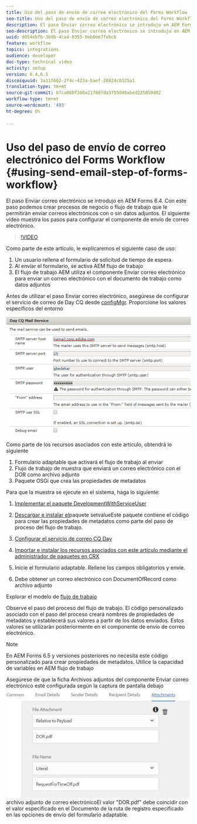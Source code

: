 ```yaml
---
title: Uso del paso de envío de correo electrónico del Forms Workflow
seo-title: Uso del paso de envío de correo electrónico del Forms Workflow
description: El paso Enviar correo electrónico se introdujo en AEM Forms 6.4. Con este paso podemos crear procesos de negocio o flujo de trabajo que le permitirán enviar correos electrónicos con o sin datos adjuntos. El siguiente vídeo recorre los pasos para configurar el componente de envío de correo electrónico
seo-description: El paso Enviar correo electrónico se introdujo en AEM Forms 6.4. Con este paso podemos crear procesos de negocio o flujo de trabajo que le permitirán enviar correos electrónicos con o sin datos adjuntos. El siguiente vídeo recorre los pasos para configurar el componente de envío de correo electrónico
uuid: d054ebfb-3b9b-4ca4-8355-0eb0ee7febcb
feature: workflow
topics: integrations
audience: developer
doc-type: technical video
activity: setup
version: 6.4,6.5
discoiquuid: 3a11f602-2f4c-423a-baef-28824c0325a1
translation-type: tm+mt
source-git-commit: 67ca08bf386a217807da3755d46abed225050d02
workflow-type: tm+mt
source-wordcount: '493'
ht-degree: 0%

---
```



# Uso del paso de envío de correo electrónico del Forms Workflow {#using-send-email-step-of-forms-workflow}

El paso Enviar correo electrónico se introdujo en AEM Forms 6.4. Con este paso podemos crear procesos de negocio o flujo de trabajo que le permitirán enviar correos electrónicos con o sin datos adjuntos. El siguiente vídeo muestra los pasos para configurar el componente de envío de correo electrónico.

>[!VIDEO](https://video.tv.adobe.com/v/21499/?quality=9&learn=on)

Como parte de este artículo, le explicaremos el siguiente caso de uso:

1. Un usuario rellena el formulario de solicitud de tiempo de espera
1. Al enviar el formulario, se activa AEM flujo de trabajo
1. El flujo de trabajo AEM utiliza el componente Enviar correo electrónico para enviar un correo electrónico con el documento de trabajo como datos adjuntos

Antes de utilizar el paso Enviar correo electrónico, asegúrese de configurar el servicio de correo de Day CQ desde [configMgr](http://localhost:4502/system/console/configMgr). Proporcione los valores específicos del entorno

![Configurar el servicio de correo CQ Day](assets/mailservice.png)

Como parte de los recursos asociados con este artículo, obtendrá lo siguiente

1. Formulario adaptable que activará el flujo de trabajo al enviar
1. Flujo de trabajo de muestra que enviará un correo electrónico con el DOR como archivo adjunto
1. Paquete OSGi que crea las propiedades de metadatos

Para que la muestra se ejecute en el sistema, haga lo siguiente:

1. [Implementar el paquete DevelopmentWithServiceUser](/help/forms/assets/common-osgi-bundles/DevelopingWithServiceUser.jar)

1. [Descargar e instalar el](/help/forms/assets/common-osgi-bundles/SetValueApp.core-1.0-SNAPSHOT.jar)paquete setvalueEste paquete contiene el código para crear las propiedades de metadatos como parte del paso de proceso del flujo de trabajo.
1. [Configurar el servicio de correo CQ Day](https://helpx.adobe.com/experience-manager/6-5/sites/administering/using/notification.html)
1. [Importar e instalar los recursos asociados con este artículo mediante el administrador de paquetes en CRX](assets/emaildoraemformskt.zip)
1. Inicie el formulario [](http://localhost:4502/content/dam/formsanddocuments/helpx/timeoffrequestform/jcr:content?wcmmode=disabled)adaptable. Rellene los campos obligatorios y envíe.
1. Debe obtener un correo electrónico con DocumentOfRecord como archivo adjunto

Explorar el modelo de [flujo de trabajo](http://localhost:4502/editor.html/conf/global/settings/workflow/models/emaildor.html)

Observe el paso del proceso del flujo de trabajo. El código personalizado asociado con el paso del proceso creará nombres de propiedades de metadatos y establecerá sus valores a partir de los datos enviados. Estos valores se utilizarán posteriormente en el componente de envío de correo electrónico.

>[!NOTE]
>
>En AEM Forms 6.5 y versiones posteriores no necesita este código personalizado para crear propiedades de metadatos. Utilice la capacidad de variables en AEM flujo de trabajo

Asegúrese de que la ficha Archivos adjuntos del componente Enviar correo electrónico esté configurada según la captura de pantalla debajo![de la ficha Enviar](assets/sendemailcomponentconfigure.jpg)archivo adjunto de correo electrónicoEl valor &quot;DOR.pdf&quot; debe coincidir con el valor especificado en el Documento de la ruta de registro especificado en las opciones de envío del formulario adaptable.

